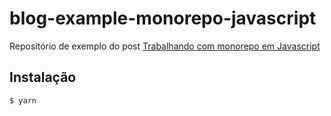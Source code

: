 # blog-example-monorepo-javascript

Repositório de exemplo do post [Trabalhando com monorepo em Javascript](https://vfreitas.com.br/trabalhando-com-monorepo-em-javascript/)

## Instalação

```
$ yarn
```
